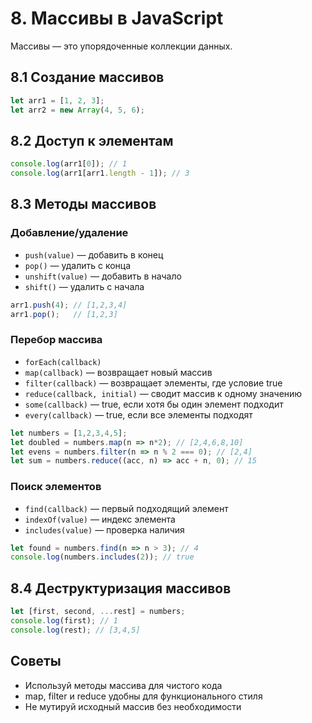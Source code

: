 # 8. Массивы в JavaScript

Массивы — это упорядоченные коллекции данных.

## 8.1 Создание массивов

```javascript
let arr1 = [1, 2, 3];
let arr2 = new Array(4, 5, 6);
```

## 8.2 Доступ к элементам

```javascript
console.log(arr1[0]); // 1
console.log(arr1[arr1.length - 1]); // 3
```

## 8.3 Методы массивов

### Добавление/удаление

* `push(value)` — добавить в конец
* `pop()` — удалить с конца
* `unshift(value)` — добавить в начало
* `shift()` — удалить с начала

```javascript
arr1.push(4); // [1,2,3,4]
arr1.pop();   // [1,2,3]
```

### Перебор массива

* `forEach(callback)`
* `map(callback)` — возвращает новый массив
* `filter(callback)` — возвращает элементы, где условие true
* `reduce(callback, initial)` — сводит массив к одному значению
* `some(callback)` — true, если хотя бы один элемент подходит
* `every(callback)` — true, если все элементы подходят

```javascript
let numbers = [1,2,3,4,5];
let doubled = numbers.map(n => n*2); // [2,4,6,8,10]
let evens = numbers.filter(n => n % 2 === 0); // [2,4]
let sum = numbers.reduce((acc, n) => acc + n, 0); // 15
```

### Поиск элементов

* `find(callback)` — первый подходящий элемент
* `indexOf(value)` — индекс элемента
* `includes(value)` — проверка наличия

```javascript
let found = numbers.find(n => n > 3); // 4
console.log(numbers.includes(2)); // true
```

## 8.4 Деструктуризация массивов

```javascript
let [first, second, ...rest] = numbers;
console.log(first); // 1
console.log(rest); // [3,4,5]
```

## Советы

* Используй методы массива для чистого кода
* map, filter и reduce удобны для функционального стиля
* Не мутируй исходный массив без необходимости
